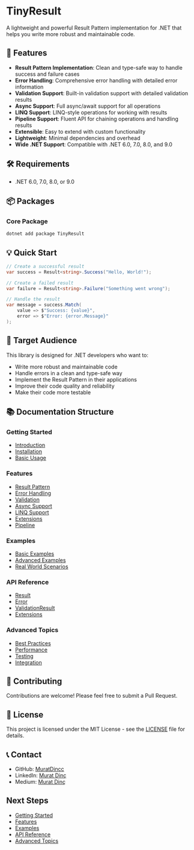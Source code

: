 # TinyResult

A lightweight and powerful Result Pattern implementation for .NET that helps you write more robust and maintainable code.

## 🚀 Features

- **Result Pattern Implementation**: Clean and type-safe way to handle success and failure cases
- **Error Handling**: Comprehensive error handling with detailed error information
- **Validation Support**: Built-in validation support with detailed validation results
- **Async Support**: Full async/await support for all operations
- **LINQ Support**: LINQ-style operations for working with results
- **Pipeline Support**: Fluent API for chaining operations and handling results
- **Extensible**: Easy to extend with custom functionality
- **Lightweight**: Minimal dependencies and overhead
- **Wide .NET Support**: Compatible with .NET 6.0, 7.0, 8.0, and 9.0

## 🛠️ Requirements

- .NET 6.0, 7.0, 8.0, or 9.0

## 📦 Packages

### Core Package
```bash
dotnet add package TinyResult
```

## 💡 Quick Start

```csharp
// Create a successful result
var success = Result<string>.Success("Hello, World!");

// Create a failed result
var failure = Result<string>.Failure("Something went wrong");

// Handle the result
var message = success.Match(
    value => $"Success: {value}",
    error => $"Error: {error.Message}"
);
```

## 🎯 Target Audience

This library is designed for .NET developers who want to:

- Write more robust and maintainable code
- Handle errors in a clean and type-safe way
- Implement the Result Pattern in their applications
- Improve their code quality and reliability
- Make their code more testable

## 📚 Documentation Structure

### Getting Started

- [Introduction](getting-started/introduction.md)
- [Installation](getting-started/installation.md)
- [Basic Usage](getting-started/basic-usage.md)

### Features

- [Result Pattern](features/result-pattern.md)
- [Error Handling](features/error-handling.md)
- [Validation](features/validation.md)
- [Async Support](features/async-support.md)
- [LINQ Support](features/linq-support.md)
- [Extensions](features/extensions.md)
- [Pipeline](features/pipeline.md)

### Examples

- [Basic Examples](examples/basic-examples.md)
- [Advanced Examples](examples/advanced-examples.md)
- [Real World Scenarios](examples/real-world-scenarios.md)

### API Reference

- [Result](api-reference/result.md)
- [Error](api-reference/error.md)
- [ValidationResult](api-reference/validation-result.md)
- [Extensions](api-reference/extensions.md)

### Advanced Topics

- [Best Practices](advanced-topics/best-practices.md)
- [Performance](advanced-topics/performance.md)
- [Testing](advanced-topics/testing.md)
- [Integration](advanced-topics/integration.md)

## 🤝 Contributing

Contributions are welcome! Please feel free to submit a Pull Request.

## 📄 License

This project is licensed under the MIT License - see the [LICENSE](LICENSE) file for details.

## 📞 Contact

- GitHub: [MuratDincc](https://github.com/MuratDincc)
- LinkedIn: [Murat Dinç](https://www.linkedin.com/in/muratdincc)
- Medium: [Murat Dinç](https://medium.com/@muratdincc)

## Next Steps

- [Getting Started](getting-started/introduction.md)
- [Features](features/result-pattern.md)
- [Examples](examples/basic-examples.md)
- [API Reference](api-reference/result.md)
- [Advanced Topics](advanced-topics/best-practices.md) 